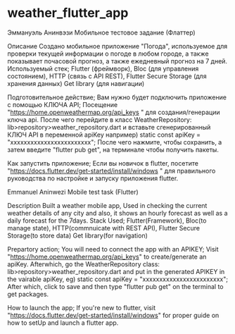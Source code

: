 # weather_flutter_app

Эммануэль Анинвэзи
Мобильное тестовое задание (Флаттер)

Описание
Создано мобильное приложение "Погода", используемое для проверки текущей информации о погоде в любом городе, а также показывает почасовой прогноз, а также ежедневный прогноз на 7 дней.
Используемый стек; 
    Flutter (фреймворк),
    Bloc (для управления состоянием),
    HTTP (связь с API REST),
    Flutter Secure Storage (для хранения данных)
    Get library (для навигации)

Подготовительное действие; Вам нужно будет подключить приложение с помощью КЛЮЧА API;
                    Посещение "https://home.openweathermap.org/api_keys " для создания/генерации ключа api.
                    После чего перейдите в класс WeatherRepository: lib>repository>weather_repository.dart и вставьте сгенерированный КЛЮЧ API в переменной apiKey
                    например) static const apiKey = "xxxxxxxxxxxxxxxxxxxxxxxx";
                    После чего нажмите, чтобы сохранить, а затем введите "flutter pub get", на терминале чтобы получить пакеты.

Как запустить приложение; Если вы новичок в flutter,
                    посетите "https://docs.flutter.dev/get-started/install/windows " для правильного руководства по настройке и запуску приложения flutter.

Emmanuel Aninwezi
Mobile test task (Flutter)

Description
Built a weather mobile app, Used in checking the current weather details of any city and also, it shows an hourly forecast as well as a daily forecast for the 7days.
Stack Used; 
    Flutter(Framework),
    Bloc(to manage state),
    HTTP(commnuicate with REST API),
    Flutter Secure Storage(to store data)
    Get library(for navigation)

Prepartory action; You will need to connect the app with an APIKEY;
                    Visit "https://home.openweathermap.org/api_keys" to create/generate an apiKey.
                    Afterwhich, go the WeatherRepository class: lib>repository>weather_repository.dart and put in the generated APIKEY in the vairable apiKey, 
                    eg) static const apiKey = "xxxxxxxxxxxxxxxxxxxxxxxx";
                    After which, click to save and then type "flutter pub get" on the terminal to get packages.

How to launch the app; If you're new to flutter, 
                        visit "https://docs.flutter.dev/get-started/install/windows" for proper guide on how to setUp and launch a flutter app.